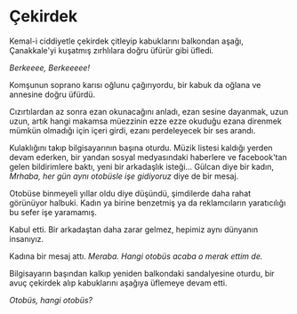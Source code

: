 # Çekirdek

Kemal-i ciddiyetle çekirdek çitleyip kabuklarını balkondan aşağı,
Çanakkale'yi kuşatmış zırhlılara doğru üfürür gibi üfledi.

*Berkeeee, Berkeeeee!*

Komşunun soprano karısı oğlunu çağırıyordu, bir kabuk da oğlana ve annesine doğru üfürdü.

Cızırtılardan az sonra ezan okunacağını anladı, ezan sesine dayanmak,
uzun uzun, artık hangi makamsa müezzinin ezze ezze okuduğu ezana
direnmek mümkün olmadığı için içeri girdi, ezanı perdeleyecek bir ses arandı.

Kulaklığını takıp bilgisayarının başına oturdu. Müzik listesi kaldığı yerden
devam ederken, bir yandan sosyal medyasındaki haberlere ve facebook'tan gelen
bildirimlere baktı, yeni bir arkadaşlık isteği... Gülcan diye bir kadın,
*Mrhaba, her gün aynı otobüsle işe gidiyoruz* diye de bir mesaj.

Otobüse binmeyeli yıllar oldu diye düşündü, şimdilerde daha rahat
görünüyor halbuki. Kadın ya birine benzetmiş ya da reklamcıların
yaratıcılığı bu sefer işe yaramamış.

Kabul etti. Bir arkadaştan daha zarar gelmez, hepimiz aynı dünyanın insanıyız.

Kadına bir mesaj attı. *Meraba. Hangi otobüs acaba o merak ettim de.*

Bilgisayarın başından kalkıp yeniden balkondaki sandalyesine oturdu, bir
avuç çekirdek alıp kabuklarını aşağıya üflemeye devam etti.

*Otobüs, hangi otobüs?*

